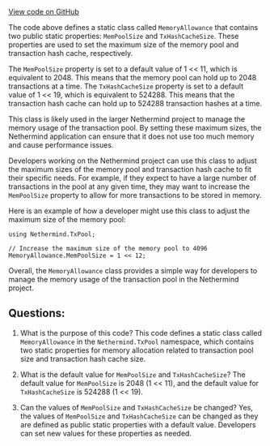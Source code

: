 [View code on GitHub](https://github.com/NethermindEth/nethermind/src/Nethermind/Nethermind.TxPool/MemoryAllowance.cs)

The code above defines a static class called `MemoryAllowance` that contains two public static properties: `MemPoolSize` and `TxHashCacheSize`. These properties are used to set the maximum size of the memory pool and transaction hash cache, respectively. 

The `MemPoolSize` property is set to a default value of 1 << 11, which is equivalent to 2048. This means that the memory pool can hold up to 2048 transactions at a time. The `TxHashCacheSize` property is set to a default value of 1 << 19, which is equivalent to 524288. This means that the transaction hash cache can hold up to 524288 transaction hashes at a time. 

This class is likely used in the larger Nethermind project to manage the memory usage of the transaction pool. By setting these maximum sizes, the Nethermind application can ensure that it does not use too much memory and cause performance issues. 

Developers working on the Nethermind project can use this class to adjust the maximum sizes of the memory pool and transaction hash cache to fit their specific needs. For example, if they expect to have a large number of transactions in the pool at any given time, they may want to increase the `MemPoolSize` property to allow for more transactions to be stored in memory. 

Here is an example of how a developer might use this class to adjust the maximum size of the memory pool:

```
using Nethermind.TxPool;

// Increase the maximum size of the memory pool to 4096
MemoryAllowance.MemPoolSize = 1 << 12;
```

Overall, the `MemoryAllowance` class provides a simple way for developers to manage the memory usage of the transaction pool in the Nethermind project.
## Questions: 
 1. What is the purpose of this code?
   This code defines a static class called `MemoryAllowance` in the `Nethermind.TxPool` namespace, which contains two static properties for memory allocation related to transaction pool size and transaction hash cache size.

2. What is the default value for `MemPoolSize` and `TxHashCacheSize`?
   The default value for `MemPoolSize` is 2048 (1 << 11), and the default value for `TxHashCacheSize` is 524288 (1 << 19).

3. Can the values of `MemPoolSize` and `TxHashCacheSize` be changed?
   Yes, the values of `MemPoolSize` and `TxHashCacheSize` can be changed as they are defined as public static properties with a default value. Developers can set new values for these properties as needed.
